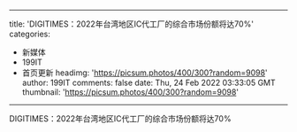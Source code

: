 
---
title: 'DIGITIMES：2022年台湾地区IC代工厂的综合市场份额将达70%'
categories: 
 - 新媒体
 - 199IT
 - 首页更新
headimg: 'https://picsum.photos/400/300?random=9098'
author: 199IT
comments: false
date: Thu, 24 Feb 2022 03:33:05 GMT
thumbnail: 'https://picsum.photos/400/300?random=9098'
---

<div>   
DIGITIMES：2022年台湾地区IC代工厂的综合市场份额将达70%  
</div>
            